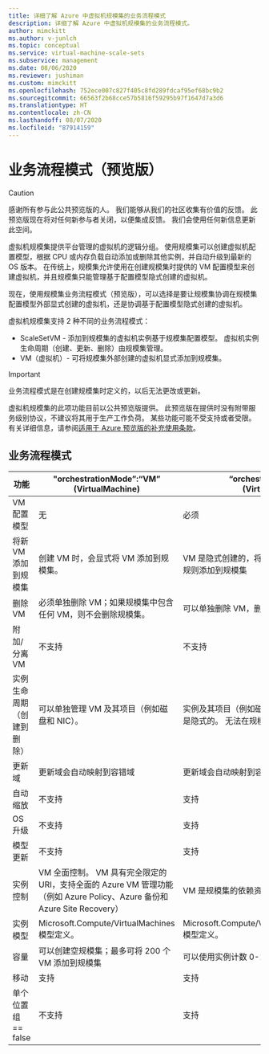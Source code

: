 ```yaml
---
title: 详细了解 Azure 中虚拟机规模集的业务流程模式
description: 详细了解 Azure 中虚拟机规模集的业务流程模式。
author: mimckitt
ms.author: v-junlch
ms.topic: conceptual
ms.service: virtual-machine-scale-sets
ms.subservice: management
ms.date: 08/06/2020
ms.reviewer: jushiman
ms.custom: mimckitt
ms.openlocfilehash: 752ece007c827f405c8fd289fdcaf95ef68bc9b2
ms.sourcegitcommit: 66563f2b68cce57b5816f59295b97f1647d7a3d6
ms.translationtype: HT
ms.contentlocale: zh-CN
ms.lasthandoff: 08/07/2020
ms.locfileid: "87914159"
---
```

# <a name="orchestration-modes-preview"></a>业务流程模式（预览版）

> [!CAUTION]
> 感谢所有参与此公共预览版的人。 我们能够从我们的社区收集有价值的反馈。 此预览版现在将对任何新参与者关闭，以便集成反馈。 我们会使用任何新信息更新此空间。

虚拟机规模集提供平台管理的虚拟机的逻辑分组。 使用规模集可以创建虚拟机配置模型，根据 CPU 或内存负载自动添加或删除其他实例，并自动升级到最新的 OS 版本。 在传统上，规模集允许使用在创建规模集时提供的 VM 配置模型来创建虚拟机，并且规模集只能管理基于配置模型隐式创建的虚拟机。

现在，使用规模集业务流程模式（预览版），可以选择是要让规模集协调在规模集配置模型外部显式创建的虚拟机，还是协调基于配置模型隐式创建的虚拟机。 


虚拟机规模集支持 2 种不同的业务流程模式：

- ScaleSetVM - 添加到规模集的虚拟机实例基于规模集配置模型。 虚拟机实例生命周期（创建、更新、删除）由规模集管理。
- VM（虚拟机）- 可将规模集外部创建的虚拟机显式添加到规模集。 
 

> [!IMPORTANT]
> 业务流程模式是在创建规模集时定义的，以后无法更改或更新。 
> 
> 虚拟机规模集的此项功能目前以公共预览版提供。
> 此预览版在提供时没有附带服务级别协议，不建议将其用于生产工作负荷。 某些功能可能不受支持或者受限。 
> 有关详细信息，请参阅[适用于 Azure 预览版的补充使用条款](https://www.azure.cn/support/legal/)。


## <a name="orchestration-modes"></a>业务流程模式

| 功能                     | "orchestrationMode”:“VM” (VirtualMachine) | “orchestrationMode”:“ScaleSetVM” (VirtualMachineScaleSetVM) |
|-----------------------------|--------------------------------------------|--------------------------------------------------------------|
| VM 配置模型      | 无                                       | 必须 |
| 将新 VM 添加到规模集  | 创建 VM 时，会显式将 VM 添加到规模集。 | VM 是隐式创建的，将会根据 VM 配置模型、实例计数和自动缩放规则添加到规模集 | |
| 删除 VM                   | 必须单独删除 VM；如果规模集中包含任何 VM，则不会删除规模集。 | 可以单独删除 VM，删除规模集会删除所有 VM 实例。  |
| 附加/分离 VM           | 不支持                              | 不支持 |
| 实例生命周期（创建到删除） | 可以单独管理 VM 及其项目（例如磁盘和 NIC）。 | 实例及其项目（例如磁盘和 NIC）对于创建它们的规模集实例而言是隐式的。 无法在规模集的外部单独对其进行分离或管理 |
| 更新域              | 更新域会自动映射到容错域 | 更新域会自动映射到容错域 |
| 自动缩放                   | 不支持                              | 支持 |
| OS 升级                  | 不支持                              | 支持 |
| 模型更新               | 不支持                              | 支持 |
| 实例控制            | VM 全面控制。 VM 具有完全限定的 URI，支持全面的 Azure VM 管理功能（例如 Azure Policy、Azure 备份和 Azure Site Recovery） | VM 是规模集的依赖资源。 只能通过规模集访问用于管理的实例。 |
| 实例模型              | Microsoft.Compute/VirtualMachines 模型定义。 | Microsoft.Compute/VirtualMachineScaleSets/VirtualMachines 模型定义。 |
| 容量                    | 可以创建空规模集；最多可将 200 个 VM 添加到规模集 | 可以使用实例计数 0-1000 定义规模集 |
| 移动                        | 支持                                  | 支持 |
| 单个位置组 == false | 不支持                          | 支持 |


